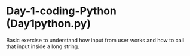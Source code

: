 # Day-1-coding-Python (Day1python.py)
Basic exercise to understand how input from user works and how to call that input inside a long string.
